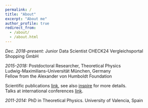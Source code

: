 ```yaml
---
permalink: /
title: "About"
excerpt: "About me"
author_profile: true
redirect_from: 
  - /about/
  - /about.html
---
```




*Dec. 2018-present:* Junior Data Scientist
CHECK24 Vergleichsportal Shopping GmbH


*2015-2018:* Postdoctoral Researcher, Theoretical Physics    
Ludwig-Maximilians-Universität München, Germany      
Fellow from the Alexander von Humboldt Foundation
 
 
Scientific publications [link](https://celis.github.io/files/list_of_publications.pdf), see also [inspire](http://inspirehep.net/author/profile/A.Celis.1) for more details.   
Talks at international conferences [link](https://celis.github.io/files/conferences.pdf).          



*2011-2014:*  PhD in Theoretical Physics.
 University of Valencia, Spain                 

